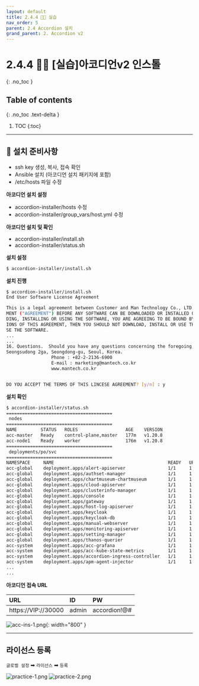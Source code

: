 ```yaml
---
layout: default
title: 2.4.4 👨‍💻 실습
nav_order: 5
parent: 2.4 Accordion 설치
grand_parent: 2. Accordion v2
---
```


# 2.4.4 👨‍💻 [실습]아코디언v2 인스톨
{: .no_toc }

## Table of contents
{: .no_toc .text-delta }

1. TOC
{:toc}


---


## 📖 설치 준비사항
- ssh key 생성, 복사, 접속 확인
- Ansible 설치 (아코디언 설치 패키지에 포함)
- /etc/hosts 파일 수정

**아코디언 설치 설정**
- accordion-installer/hosts 수정
- accordion-installer/group_vars/host.yml 수정

**아코디언 설치 및 확인**
- accordion-installer/install.sh
- accordion-installer/status.sh

**설치 설정**
```bash
$ accordion-installer/install.sh
```

**설치 진행**
```bash
$ accordion-installer/install.sh
End User Software License Agreement

This is a legal agreement between Customer and Man Technology Co., LTD. ("Mantech").  YOU MUST READ AND AGREE TO THE TERMS OF THIS END USER SOFTWARE LICENSE AGREE
MENT ("AGREEMENT") BEFORE ANY SOFTWARE CAN BE DOWNLOADED OR INSTALLED OR USED.  BY CLICKING ON THE "ACCEPT" BUTTON OR TYPING THE "Y" OF THIS AGREEMENT, OR DOWNLOA
DING, INSTALLING OR USING THE SOFTWARE, YOU ARE AGREEING TO BE BOUND BY THE TERMS AND CONDITIONS OF THIS AGREEMENT.  IF YOU DO NOT AGREE WITH THE TERMS AND CONDIT
IONS OF THIS AGREEMENT, THEN YOU SHOULD NOT DOWNLOAD, INSTALL OR USE THE SOFTWARE.  BY DOING SO YOU FORGO ANY IMPLIED OR STATED RIGHTS TO DOWNLOAD OR INSTALL OR U
SE THE SOFTWARE.
...
...
16. Questions.  Should you have any questions concerning the foregoing, please contact Mantech at the following address: Man Technology Co., LTD. 12th Fl, 308-4,
Seongsudong 2ga, Seongdong-gu, Seoul, Korea.
                 Phone : +82-2-2136-6900
                 E-mail : marketing@mantech.co.kr
                 www.mantech.co.kr


DO YOU ACCEPT THE TERMS OF THIS LINCESE AGREEMENT? [y/n] : y
```

**설치 확인**
```bash
$ accordion-installer/status.sh
========================================
 nodes
========================================
NAME         STATUS   ROLES                  AGE    VERSION
acc-master   Ready    control-plane,master   177m   v1.20.8
acc-node1    Ready    worker                 176m   v1.20.8
========================================
 deployments/po/svc
========================================
NAMESPACE     NAME                                           READY   UP-TO-DATE   AVAILABLE   AGE
acc-global    deployment.apps/alert-apiserver                1/1     1            1           162m
acc-global    deployment.apps/authset-manager                1/1     1            1           161m
acc-global    deployment.apps/chartmuseum-chartmuseum        1/1     1            1           163m
acc-global    deployment.apps/cloud-apiserver                1/1     1            1           161m
acc-global    deployment.apps/clusterinfo-manager            1/1     1            1           172m
acc-global    deployment.apps/console                        1/1     1            1           162m
acc-global    deployment.apps/gateway                        1/1     1            1           162m
acc-global    deployment.apps/host-log-apiserver             1/1     1            1           162m
acc-global    deployment.apps/keycloak                       1/1     1            1           163m
acc-global    deployment.apps/keycloak-db                    1/1     1            1           163m
acc-global    deployment.apps/manual-webserver               1/1     1            1           161m
acc-global    deployment.apps/monitoring-apiserver           1/1     1            1           162m
acc-global    deployment.apps/setting-manager                1/1     1            1           163m
acc-global    deployment.apps/thanos-querier                 1/1     1            1           163m
acc-system    deployment.apps/acc-grafana                    1/1     1            1           170m
acc-system    deployment.apps/acc-kube-state-metrics         1/1     1            1           170m
acc-system    deployment.apps/accordion-ingress-controller   1/1     1            1           170m
acc-system    deployment.apps/apm-agent-injector             1/1     1            1           166m
...
...

```

**아코디언 접속 URL**

| URL      | ID    | PW    |
|:---------|:------|:------|
| https://VIP://30000      | admin  | accordion!@# |

![acc-ins-1.png](/assets/images/accordion/acc-ins-1.png){: width="800" }


---


## 라이선스 등록
`글로벌 설정` ➡ `라이선스` ➡ `등록`

![practice-1.png](/assets/images/accordion/practice-1.png)
![practice-2.png](/assets/images/accordion/practice-2.png)
